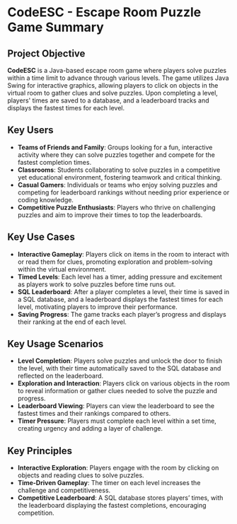# CodeESC - Escape Room Puzzle Game Summary

## Project Objective
**CodeESC** is a Java-based escape room game where players solve puzzles within a time limit to advance through various levels. The game utilizes Java Swing for interactive graphics, allowing players to click on objects in the virtual room to gather clues and solve puzzles. Upon completing a level, players' times are saved to a database, and a leaderboard tracks and displays the fastest times for each level.

## Key Users
- **Teams of Friends and Family**: Groups looking for a fun, interactive activity where they can solve puzzles together and compete for the fastest completion times.
- **Classrooms**: Students collaborating to solve puzzles in a competitive yet educational environment, fostering teamwork and critical thinking.
- **Casual Gamers**: Individuals or teams who enjoy solving puzzles and competing for leaderboard rankings without needing prior experience or coding knowledge.
- **Competitive Puzzle Enthusiasts**: Players who thrive on challenging puzzles and aim to improve their times to top the leaderboards.

## Key Use Cases
- **Interactive Gameplay**: Players click on items in the room to interact with or read them for clues, promoting exploration and problem-solving within the virtual environment.
- **Timed Levels**: Each level has a timer, adding pressure and excitement as players work to solve puzzles before time runs out.
- **SQL Leaderboard**: After a player completes a level, their time is saved in a SQL database, and a leaderboard displays the fastest times for each level, motivating players to improve their performance.
- **Saving Progress**: The game tracks each player’s progress and displays their ranking at the end of each level.

## Key Usage Scenarios
- **Level Completion**: Players solve puzzles and unlock the door to finish the level, with their time automatically saved to the SQL database and reflected on the leaderboard.
- **Exploration and Interaction**: Players click on various objects in the room to reveal information or gather clues needed to solve the puzzle and progress.
- **Leaderboard Viewing**: Players can view the leaderboard to see the fastest times and their rankings compared to others.
- **Timer Pressure**: Players must complete each level within a set time, creating urgency and adding a layer of challenge.

## Key Principles
- **Interactive Exploration**: Players engage with the room by clicking on objects and reading clues to solve puzzles.
- **Time-Driven Gameplay**: The timer on each level increases the challenge and competitiveness.
- **Competitive Leaderboard**: A SQL database stores players’ times, with the leaderboard displaying the fastest completions, encouraging competition.
